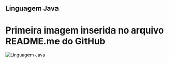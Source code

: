 ## Linguagem Java
# Primeira imagem inserida no arquivo README.me do GitHub
![Linguagem Java](C:/Users/Samsung/eclipse-workspace/curso_programacao/src/application/java.png)
